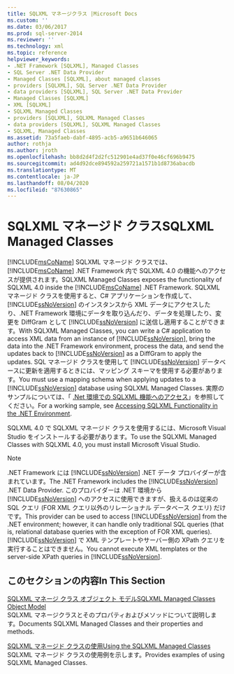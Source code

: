```yaml
---
title: SQLXML マネージクラス |Microsoft Docs
ms.custom: ''
ms.date: 03/06/2017
ms.prod: sql-server-2014
ms.reviewer: ''
ms.technology: xml
ms.topic: reference
helpviewer_keywords:
- .NET Framework [SQLXML], Managed Classes
- SQL Server .NET Data Provider
- Managed Classes [SQLXML], about managed classes
- providers [SQLXML], SQL Server .NET Data Provider
- data providers [SQLXML], SQL Server .NET Data Provider
- Managed Classes [SQLXML]
- XML [SQLXML]
- SQLXML Managed Classes
- providers [SQLXML], SQLXML Managed Classes
- data providers [SQLXML], SQLXML Managed Classes
- SQLXML, Managed Classes
ms.assetid: 73a5faeb-dabf-4895-acb5-a9651b646065
author: rothja
ms.author: jroth
ms.openlocfilehash: bb8d2d4f2d2fc512901e4ad37f0e46cf696b9475
ms.sourcegitcommit: ad4d92dce894592a259721a1571b1d8736abacdb
ms.translationtype: MT
ms.contentlocale: ja-JP
ms.lasthandoff: 08/04/2020
ms.locfileid: "87630865"
---
```

# <a name="sqlxml-managed-classes"></a><span data-ttu-id="4d221-102">SQLXML マネージド クラス</span><span class="sxs-lookup"><span data-stu-id="4d221-102">SQLXML Managed Classes</span></span>
  [!INCLUDE[msCoName](../../../includes/msconame-md.md)] <span data-ttu-id="4d221-103">SQLXML マネージド クラスでは、[!INCLUDE[msCoName](../../../includes/msconame-md.md)] .NET Framework 内で SQLXML 4.0 の機能へのアクセスが提供されます。</span><span class="sxs-lookup"><span data-stu-id="4d221-103">SQLXML Managed Classes exposes the functionality of SQLXML 4.0 inside the [!INCLUDE[msCoName](../../../includes/msconame-md.md)] .NET Framework.</span></span> <span data-ttu-id="4d221-104">SQLXML マネージド クラスを使用すると、C# アプリケーションを作成して、[!INCLUDE[ssNoVersion](../../../includes/ssnoversion-md.md)] のインスタンスから XML データにアクセスしたり、.NET Framework 環境にデータを取り込んだり、データを処理したり、変更を DiffGram として [!INCLUDE[ssNoVersion](../../../includes/ssnoversion-md.md)] に送信し適用することができます。</span><span class="sxs-lookup"><span data-stu-id="4d221-104">With SQLXML Managed Classes, you can write a C# application to access XML data from an instance of [!INCLUDE[ssNoVersion](../../../includes/ssnoversion-md.md)], bring the data into the .NET Framework environment, process the data, and send the updates back to [!INCLUDE[ssNoVersion](../../../includes/ssnoversion-md.md)] as a DiffGram to apply the updates.</span></span> <span data-ttu-id="4d221-105">SQL マネージド クラスを使用して [!INCLUDE[ssNoVersion](../../../includes/ssnoversion-md.md)] データベースに更新を適用するときには、マッピング スキーマを使用する必要があります。</span><span class="sxs-lookup"><span data-stu-id="4d221-105">You must use a mapping schema when applying updates to a [!INCLUDE[ssNoVersion](../../../includes/ssnoversion-md.md)] database using SQLXML Managed Classes.</span></span> <span data-ttu-id="4d221-106">実際のサンプルについては、「 [.Net 環境での SQLXML 機能へのアクセス](accessing-sqlxml-functionality-in-the-net-environment.md)」を参照してください。</span><span class="sxs-lookup"><span data-stu-id="4d221-106">For a working sample, see [Accessing SQLXML Functionality in the .NET Environment](accessing-sqlxml-functionality-in-the-net-environment.md).</span></span>  
  
 <span data-ttu-id="4d221-107">SQLXML 4.0 で SQLXML マネージド クラスを使用するには、Microsoft Visual Studio をインストールする必要があります。</span><span class="sxs-lookup"><span data-stu-id="4d221-107">To use the SQLXML Managed Classes with SQLXML 4.0, you must install Microsoft Visual Studio.</span></span>  
  
> [!NOTE]  
>  <span data-ttu-id="4d221-108">.NET Framework には [!INCLUDE[ssNoVersion](../../../includes/ssnoversion-md.md)] .NET データ プロバイダーが含まれています。</span><span class="sxs-lookup"><span data-stu-id="4d221-108">The .NET Framework includes the [!INCLUDE[ssNoVersion](../../../includes/ssnoversion-md.md)] .NET Data Provider.</span></span> <span data-ttu-id="4d221-109">このプロバイダーは .NET 環境から [!INCLUDE[ssNoVersion](../../../includes/ssnoversion-md.md)] へのアクセスに使用できますが、扱えるのは従来の SQL クエリ (FOR XML クエリ以外のリレーショナル データベース クエリ) だけです。</span><span class="sxs-lookup"><span data-stu-id="4d221-109">This provider can be used to access [!INCLUDE[ssNoVersion](../../../includes/ssnoversion-md.md)] from the .NET environment; however, it can handle only traditional SQL queries (that is, relational database queries with the exception of FOR XML queries).</span></span> <span data-ttu-id="4d221-110">[!INCLUDE[ssNoVersion](../../../includes/ssnoversion-md.md)] で XML テンプレートやサーバー側の XPath クエリを実行することはできません。</span><span class="sxs-lookup"><span data-stu-id="4d221-110">You cannot execute XML templates or the server-side XPath queries in [!INCLUDE[ssNoVersion](../../../includes/ssnoversion-md.md)].</span></span>  
  
## <a name="in-this-section"></a><span data-ttu-id="4d221-111">このセクションの内容</span><span class="sxs-lookup"><span data-stu-id="4d221-111">In This Section</span></span>  
 [<span data-ttu-id="4d221-112">SQLXML マネージ クラス オブジェクト モデル</span><span class="sxs-lookup"><span data-stu-id="4d221-112">SQLXML Managed Classes Object Model</span></span>](../../../database-engine/dev-guide/sqlxml-managed-classes-object-model.md)  
 <span data-ttu-id="4d221-113">SQLXML マネージクラスとそのプロパティおよびメソッドについて説明します。</span><span class="sxs-lookup"><span data-stu-id="4d221-113">Documents SQLXML Managed Classes and their properties and methods.</span></span>  
  
 [<span data-ttu-id="4d221-114">SQLXML マネージド クラスの使用</span><span class="sxs-lookup"><span data-stu-id="4d221-114">Using the SQLXML Managed Classes</span></span>](sqlxml-4-0-net-framework-support-managed-classes.md)  
 <span data-ttu-id="4d221-115">SQLXML マネージド クラスの使用例を示します。</span><span class="sxs-lookup"><span data-stu-id="4d221-115">Provides examples of using SQLXML Managed Classes.</span></span>  
  
  
